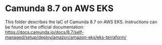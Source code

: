 # Camunda 8.7 on AWS EKS

This folder describes the IaC of Camunda 8.7 on AWS EKS.
Instructions can be found on the official documentation: https://docs.camunda.io/docs/8.7/self-managed/setup/deploy/amazon/amazon-eks/eks-terraform/
